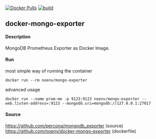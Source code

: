 [![Docker Pulls](https://badgen.net/docker/pulls/noenv/mongo-exporter)](https://hub.docker.com/r/noenv/mongo-exporter)
[![build](https://github.com/NoEnv/docker-mongo-exporter/actions/workflows/build.yml/badge.svg)](https://github.com/NoEnv/docker-mongo-exporter/actions/workflows/build.yml)

## docker-mongo-exporter

#### Description

MongoDB Prometheus Exporter as Docker Image.

#### Run

most simple way of running the container

    docker run --rm noenv/mongo-exporter

advanced usage

    docker run --name prom-me -p 9123:9123 noenv/mongo-exporter --web.listen-address=:9123 --mongodb.uri=mongodb://127.0.0.1:27017

#### Source

https://github.com/percona/mongodb_exporter (source)  
https://github.com/noenv/docker-mongo-exporter (dockerfile)
